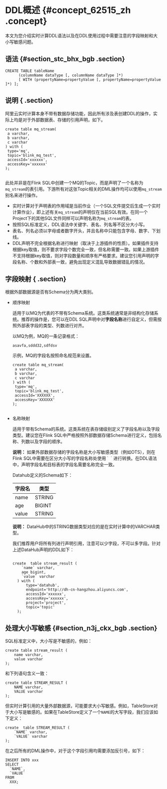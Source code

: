 # DDL概述 {#concept_62515_zh .concept}

本文为您介绍实时计算DDL语法以及在DDL使用过程中需要注意的字段映射和大小写敏感问题。

## 语法 {#section_stc_bhx_bgb .section}

```language-sql
CREATE TABLE tableName
      (columnName dataType [, columnName dataType ]*)
      [ WITH (propertyName=propertyValue [, propertyName=propertyValue ]*) ];

```

## 说明 { .section}

阿里云实时计算本身不带有数据存储功能，因此所有涉及表创建DDL的操作，实际上均是对于外部数据表、存储的引用声明，如下。

```language-sql
create table mq_stream(
 a varchar,
 b varchar,
 c varchar
) with (
 type='mq',
 topic='blink_mq_test',
 accessId='xxxxxx',
 accessKey='xxxxxx'
);


```

此处并非是在Flink SQL中创建一个MQ的Topic，而是声明了一个名称为`mq_stream`的表引用。下游所有对这张Topic相关的DML操作均可以使用`mq_stream`别名来进行操作。

-   实时计算对于声明表的作用域是当前作业（一个SQL文件提交后生成一个实时计算作业），即上述有关`mq_stream`的声明仅在当前SQL有效。在同一个Project下的其他SQL文件同样可以声明名称为`mq_stream`的表。
-   按照SQL标准定义，DDL语法中关键字、表名、列名等不区分大小写。
-   表名、列名必须以字母或者数字开头，并且名称中只能包含字母、数字、下划线。
-   DDL声明不完全根据名称进行映射（取决于上游插件的性质）。如果插件支持根据key取值，则不要求字段个数完全一致，但名称需要一致。如果上游插件不支持根据key取值，则对字段数量和顺序有严格要求。建议您引用声明的字段名称、个数和外部表一致，避免出现定义混乱导致数据错乱的情况。

## 字段映射 { .section}

根据外部数据源是否有Schema分为两大类别。

-   顺序映射

    适用于以MQ为代表的不带有Schema系统。这类系统通常是非结构化存储系统。推荐的操作是，您可以在DDL SQL声明中对**字段名称**进行自定义，但需按照外部表字段的类型、列数进行对齐。

    以MQ为例，MQ的一条记录格式：

    ```
    asavfa,sddd32,sdfdsv
    
    ```

    示例，MQ的字段名按照命名规范来设置。

    ```language-sql
    create table mq_stream(
     a varchar,
     b varchar,
     c varchar
    ) with (
     type='mq',
     topic='blink_mq_test',
     accessId='XXXXXX',
     accessKey='XXXXXX'
    );
    
    
    ```

-   名称映射

    适用于带有Schema的系统。这类系统在表存储级别定义了字段名称以及字段类型。建议您在Flink SQL中严格按照外部数据存储Schema进行定义，包括名称、列数以及字段的顺序。

    **说明：** 如果外部数据存储的字段名称是大小写敏感类型（例如OTS），则在Flink SQL中需要在区分大小写的字段名称处使用`｀｀`进行转换。在DDL语法中，声明字段名和目标表的字段名需要名称完全一致。

    Datahub定义的Schema如下：

    |字段名|类型|
    |---|--|
    |name|STRING|
    |age|BIGINT|
    |value|STRING|

    **说明：** DataHub中的STRING数据类型对应的是在实时计算中的VARCHAR类型。

    我们推荐用户将所有列进行声明引用，注意可以少字段，不可以多字段。针对上述DataHub声明的DDL如下：

    ```language-sql
    
    create  table stream_result (
        `name` varchar,  
        age bigint,
        `value` varchar  
      ) with (
          type='datahub',
          endpoint='http://dh-cn-hangzhou.aliyuncs.com',
          accessId='xxxxxx',
          accessKey='xxxxxx',
          project='project',
          topic='topic'
      );
    
    ```


## 处理大小写敏感 {#section_n3j_ckx_bgb .section}

SQL标准定义中，大小写是不敏感的，例如：

```language-sql
create table stream_result (
    name varchar,
    value varchar
);

```

和下列语句含义一致：

```language-sql
create table STREAM_RESULT (
    NAME varchar,
    VALUE varchar
);

```

但实时计算引用的大量外部数据源，可能要求大小写敏感。例如，TableStore对于大小写是敏感的。如果在TableStore定义了一个`NAME`的大写字段，我们应该如下定义：

```language-sql
create  table STREAM_RESULT (
    `NAME` varchar,
    `VALUE` varchar
);

```

在之后所有的DML操作中，对于这个字段引用均需要添加反引号，如下：

```language-sql
INSERT INTO xxx
SELECT
  `NAME`,
  `VALUE`
FROM
  XXX;

```

